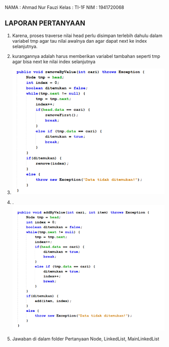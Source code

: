 NAMA : Ahmad Nur Fauzi
Kelas : TI-1F
NIM : 1941720068

## LAPORAN PERTANYAAN


1. Karena, proses traverse nilai head perlu disimpan terlebih dahulu dalam variabel tmp agar tau nilai awalnya dan agar dapat next ke index selanjutnya.

2. kurangannya adalah harus memberikan variabel tambahan seperti tmp agar bisa next ke nilai index selanjutnya

3.  <img src='Capture.png'>

4. .  <img src='Capture1.png'>

5.  Jawaban di dalam folder Pertanyaan Node, LinkedList, MainLinkedList